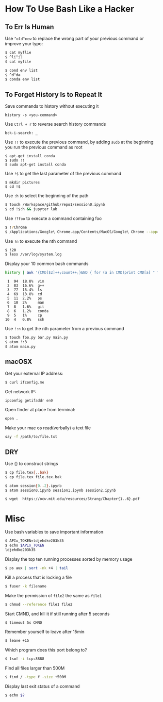 # How To Use Bash Like a Hacker

## To Err Is Human

 Use `^old^new` to replace the wrong part of your previous command or improve your typo:
```bash
$ cat myflie
$ ^li^il
$ cat myfile
```
```bash
$ cond env list
$ ^d^da
$ conda env list
```

## To Forget History Is to Repeat It

Save commands to history without executing it
```shell
history -s <you-command>
```

Use `Ctrl + r` to reverse search history commands
```shell
bck-i-search: _
```
Use `!!` to execute the previous command, by adding `sudo` at the beginning you run the previous command as root
```shell
$ apt-get install conda
$ sudo !!
$ sudo apt-get install conda
```

Use `!$` to get the last parameter of the previous command
```shell
$ mkdir pictures
$ cd !$
```


Use `:h` to select the beginning of the path
```bash
$ touch /Workspace/github/repo1/session0.ipynb
$ cd !$:h && jupyter lab
```

Use `!?foo` to execute a command containing foo
```bash
$ !?Chrome
$ /Applications/Google\ Chrome.app/Contents/MacOS/Google\ Chrome --app=http://127.0.0.1\?token\=
```

Use `!n` to execute the nth command
```bash
$ !20
$ less /var/log/system.log
```

Display your 10 common bash commands
```bash
history | awk '{CMD[$2]++;count++;}END { for (a in CMD)print CMD[a] " " CMD[a]/count*100 "% " a;}' | grep -v "./" | column -c3 -s " " -t | sort -nr | nl | head -n10
```
     1  94  18.8%  vim
     2  83  16.6%  g++
     3  77  15.4%  ls
     4  69  13.8%  cd
     5  11  2.2%   ps
     6  10  2%     man
     7  8   1.6%   git 
     8  6   1.2%   conda 
     9  5   1%     cp
    10  4   0.8%   ssh

Use `!:n` to get the nth parameter from a previous command
```bash
$ touch foo.py bar.py main.py
$ atom !:3
$ atom main.py
```

## macOSX

Get your external IP address:  
```bash
$ curl ifconfig.me
```
Get network IP:
```bash
ipconfig getifaddr en0
```
Open finder at place from terminal:
```bash
open .
```
Make your mac os read(verbally) a text file
```bash
say -f /path/to/file.txt
```
## DRY
Use {} to construct strings
```bash
$ cp file.tex{,.bak}
$ cp file.tex file.tex.bak
```
```bash
$ atom session{0..2}.ipynb
$ atom session0.ipynb session1.ipynb session2.ipynb
```
```bash
$ wget  https://ocw.mit.edu/resources/Strang/Chapter{1..6}.pdf
```
# Misc

Use bash variables to save important information
```bash
$ APIx_TOKEN=ldjehdke203k35
$ echo $APIx_TOKEN
ldjehdke203k35
```

Display the top ten running processes sorted by memory usage
```bash
$ ps aux | sort -nk +4 | tail
```

Kill a process that is locking a file
```bash
$ fuser -k filename
```

Make the permission of `file2` the same as `file1`
```bash
$ chmod --reference file1 file2
```

Start CMND, and kill it if still running after 5 seconds
```bash
$ timeout 5s CMND
```

Remember yourself to leave after 15min
```bash
$ leave +15
```
Which program does this port belong to?
```bash
$ lsof -i tcp:8888
```
Find all files larger than 500M
```bash
$ find / -type f -size +500M
```

Display last exit status of a command
```bash
$ echo $?
```
